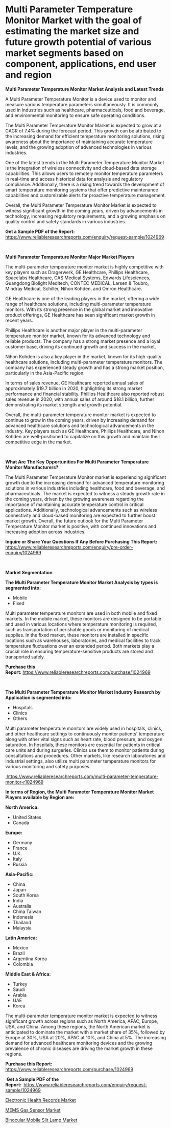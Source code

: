 <p><h1>Multi Parameter Temperature Monitor Market with the goal of estimating the market size and future growth potential of various market segments based on component, applications, end user and region</h1></p><p><strong>Multi Parameter Temperature Monitor Market Analysis and Latest Trends</strong></p>
<p><p>A Multi Parameter Temperature Monitor is a device used to monitor and measure various temperature parameters simultaneously. It is commonly used in industries such as healthcare, pharmaceuticals, food and beverage, and environmental monitoring to ensure safe operating conditions.</p><p>The Multi Parameter Temperature Monitor Market is expected to grow at a CAGR of 7.4% during the forecast period. This growth can be attributed to the increasing demand for efficient temperature monitoring solutions, rising awareness about the importance of maintaining accurate temperature levels, and the growing adoption of advanced technologies in various industries.</p><p>One of the latest trends in the Multi Parameter Temperature Monitor Market is the integration of wireless connectivity and cloud-based data storage capabilities. This allows users to remotely monitor temperature parameters in real-time and access historical data for analysis and regulatory compliance. Additionally, there is a rising trend towards the development of smart temperature monitoring systems that offer predictive maintenance capabilities and customizable alerts for proactive temperature management.</p><p>Overall, the Multi Parameter Temperature Monitor Market is expected to witness significant growth in the coming years, driven by advancements in technology, increasing regulatory requirements, and a growing emphasis on quality control and safety standards in various industries.</p></p>
<p><strong>Get a Sample PDF of the Report:&nbsp;</strong> <a href="https://www.reliableresearchreports.com/enquiry/request-sample/1024969">https://www.reliableresearchreports.com/enquiry/request-sample/1024969</a></p>
<p>&nbsp;</p>
<p><strong>Multi Parameter Temperature Monitor Major Market Players</strong></p>
<p><p>The multi-parameter temperature monitor market is highly competitive with key players such as Dragerwerk, GE Healthcare, Phillips Healthcare, Spacelabs Healthcare, CAS Medical Systems, Edwards Lifesciences, Guangdong Biolight Meditech, CONTEC MEDICAL, Larsen & Toubro, Mindray Medical, Schiller, Nihon Kohden, and Omron Healthcare. </p><p>GE Healthcare is one of the leading players in the market, offering a wide range of healthcare solutions, including multi-parameter temperature monitors. With its strong presence in the global market and innovative product offerings, GE Healthcare has seen significant market growth in recent years.</p><p>Phillips Healthcare is another major player in the multi-parameter temperature monitor market, known for its advanced technology and reliable products. The company has a strong market presence and a loyal customer base, driving its continued growth and success in the market.</p><p>Nihon Kohden is also a key player in the market, known for its high-quality healthcare solutions, including multi-parameter temperature monitors. The company has experienced steady growth and has a strong market position, particularly in the Asia-Pacific region.</p><p>In terms of sales revenue, GE Healthcare reported annual sales of approximately $19.7 billion in 2020, highlighting its strong market performance and financial stability. Phillips Healthcare also reported robust sales revenue in 2020, with annual sales of around $18.1 billion, further demonstrating its market strength and growth potential.</p><p>Overall, the multi-parameter temperature monitor market is expected to continue to grow in the coming years, driven by increasing demand for advanced healthcare solutions and technological advancements in the industry. Key players such as GE Healthcare, Phillips Healthcare, and Nihon Kohden are well-positioned to capitalize on this growth and maintain their competitive edge in the market.</p></p>
<p>&nbsp;</p>
<p><strong>What Are The Key Opportunities For Multi Parameter Temperature Monitor Manufacturers?</strong></p>
<p><p>The Multi Parameter Temperature Monitor market is experiencing significant growth due to the increasing demand for advanced temperature monitoring solutions in various industries including healthcare, food and beverage, and pharmaceuticals. The market is expected to witness a steady growth rate in the coming years, driven by the growing awareness regarding the importance of maintaining accurate temperature control in critical applications. Additionally, technological advancements such as wireless connectivity and cloud-based monitoring are expected to further boost market growth. Overall, the future outlook for the Multi Parameter Temperature Monitor market is positive, with continued innovations and increasing adoption across industries.</p></p>
<p><strong>Inquire or Share Your Questions If Any Before Purchasing This Report:</strong> <a href="https://www.reliableresearchreports.com/enquiry/pre-order-enquiry/1024969">https://www.reliableresearchreports.com/enquiry/pre-order-enquiry/1024969</a></p>
<p>&nbsp;</p>
<p><strong>Market Segmentation</strong></p>
<p><strong>The Multi Parameter Temperature Monitor Market Analysis by types is segmented into:</strong></p>
<p><ul><li>Mobile</li><li>Fixed</li></ul></p>
<p><p>Multi parameter temperature monitors are used in both mobile and fixed markets. In the mobile market, these monitors are designed to be portable and used in various locations where temperature monitoring is required, such as transportation of perishable goods or monitoring of medical supplies. In the fixed market, these monitors are installed in specific locations such as warehouses, laboratories, and medical facilities to track temperature fluctuations over an extended period. Both markets play a crucial role in ensuring temperature-sensitive products are stored and transported safely.</p></p>
<p><strong>Purchase this Report:&nbsp;</strong><a href="https://www.reliableresearchreports.com/purchase/1024969">https://www.reliableresearchreports.com/purchase/1024969</a></p>
<p>&nbsp;</p>
<p><strong>The Multi Parameter Temperature Monitor Market Industry Research by Application is segmented into:</strong></p>
<p><ul><li>Hospitals</li><li>Clinics</li><li>Others</li></ul></p>
<p><p>Multi parameter temperature monitors are widely used in hospitals, clinics, and other healthcare settings to continuously monitor patients' temperature along with other vital signs such as heart rate, blood pressure, and oxygen saturation. In hospitals, these monitors are essential for patients in critical care units and during surgeries. Clinics use them to monitor patients during consultations and procedures. Other markets, like research laboratories and industrial settings, also utilize multi parameter temperature monitors for various monitoring and safety purposes.</p></p>
<p><a href="https://www.reliableresearchreports.com/multi-parameter-temperature-monitor-r1024969">&nbsp;https://www.reliableresearchreports.com/multi-parameter-temperature-monitor-r1024969</a></p>
<p><strong>In terms of Region, the Multi Parameter Temperature Monitor Market Players available by Region are:</strong></p>
<p>
    <p> <strong> North America: </strong>
        <ul>
            <li>United States</li>
            <li>Canada</li>
        </ul>
        </p> 
    <p> <strong> Europe: </strong>
        <ul>
            <li>Germany</li>
            <li>France</li>
            <li>U.K.</li>
            <li>Italy</li>
            <li>Russia</li>
        </ul>
        </p> 
    <p> <strong> Asia-Pacific: </strong>
        <ul>
            <li>China</li>
            <li>Japan</li>
            <li>South Korea</li>
            <li>India</li>
            <li>Australia</li>
            <li>China Taiwan</li>
            <li>Indonesia</li>
            <li>Thailand</li>
            <li>Malaysia</li>
        </ul>
        </p> 
    <p> <strong> Latin America: </strong>
        <ul>
            <li>Mexico</li>
            <li>Brazil</li>
            <li>Argentina Korea</li>
            <li>Colombia</li>
        </ul>
        </p> 
    <p> <strong> Middle East & Africa: </strong>
        <ul>
            <li>Turkey</li>
            <li>Saudi</li>
            <li>Arabia</li>
            <li>UAE</li>
            <li>Korea</li>
        </ul>
    </p>
    </p>
<p><p>The multi-parameter temperature monitor market is expected to witness significant growth across regions such as North America, APAC, Europe, USA, and China. Among these regions, the North American market is anticipated to dominate the market with a market share of 35%, followed by Europe at 30%, USA at 20%, APAC at 10%, and China at 5%. The increasing demand for advanced healthcare monitoring devices and the growing prevalence of chronic diseases are driving the market growth in these regions.</p></p>
<p><strong>Purchase this Report: </strong><a href="https://www.reliableresearchreports.com/purchase/1024969">https://www.reliableresearchreports.com/purchase/1024969</a></p>
<p>&nbsp;<strong>Get a Sample PDF of the Report:&nbsp;&nbsp;</strong><a href="https://www.reliableresearchreports.com/enquiry/request-sample/1024969">https://www.reliableresearchreports.com/enquiry/request-sample/1024969</a></p>
<p><strong></strong></p>
<p><p><a href="https://www.linkedin.com/pulse/electronic-health-records-market-insights-cagr-trends-ocnzf">Electronic Health Records Market</a></p><p><a href="https://www.linkedin.com/pulse/mems-gas-sensor-market-report-reveals-latest-trends-growth-jatvc">MEMS Gas Sensor Market</a></p><p><a href="https://www.linkedin.com/pulse/binocular-mobile-slit-lamp-market-insights-cagr-trends-w6b4f">Binocular Mobile Slit Lamp Market</a></p></p>